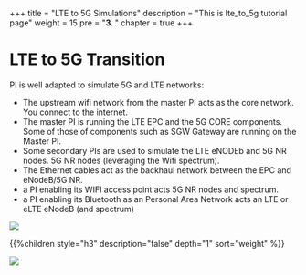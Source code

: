 +++
title = "LTE to 5G Simulations"
description = "This is lte_to_5g tutorial page"
weight = 15 
pre = "<b>3. </b>"
chapter = true
+++

# LTE to 5G Transition

PI is well adapted to simulate 5G and LTE networks:

- The upstream wifi network from the master PI acts as the core network. You connect to the internet.
- The master PI is running the LTE EPC and the 5G CORE components. Some of those of components such
as SGW Gateway are running on the Master PI.
- Some secondary PIs are used to simulate the LTE eNODEb and 5G NR nodes. 
5G NR nodes (leveraging the Wifi spectrum).
- The Ethernet cables act as the backhaul network between the EPC and eNodeB/5G NR.
- a PI enabling its WIFI access point acts 5G NR nodes and spectrum.
- a PI enabling its Bluetooth as an Personal Area Network acts an LTE or eLTE eNodeB (and spectrum)

<!--more-->

![](/images/hack4easy/LTE_to_5G.png)

{{%children style="h3" description="false" depth="1" sort="weight" %}}

![](/images/hack4easy/5G_wifi_spectrum_simulator.png)
